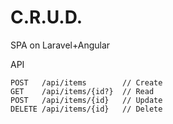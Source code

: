 # C.R.U.D.
SPA on Laravel+Angular

API
```
POST   /api/items        // Create
GET    /api/items/{id?}  // Read
POST   /api/items/{id}   // Update
DELETE /api/items/{id}   // Delete
```